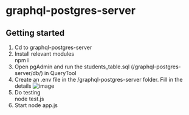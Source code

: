 # graphql-postgres-server

## Getting started
1. Cd to graphql-postgres-server
2. Install relevant modules<br> npm i
3. Open pgAdmin and run the students_table.sql (/graphql-postgres-server/db/) in QueryTool
4. Create an .env file in the /graphql-postgres-server folder. Fill in the details
![image](https://user-images.githubusercontent.com/51804798/149397310-de45b34c-9d41-46e6-aade-1b2fbbad8332.png)
5. Do testing<br> node test.js
6. Start  node app.js
